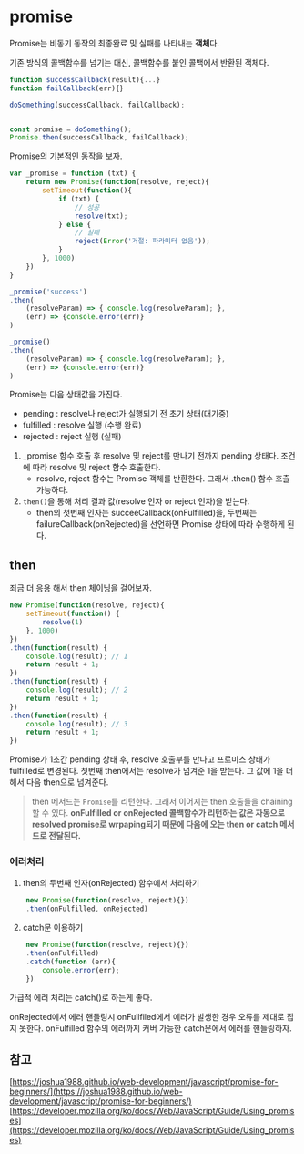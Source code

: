 # promise

Promise는 비동기 동작의 최종완료 및 실패를 나타내는 **객체**다.

기존 방식의 콜백함수를 넘기는 대신, 콜백함수를 붙인 콜백에서 반환된 객체다.

```javascript
function successCallback(result){...}
function failCallback(err){}

doSomething(successCallback, failCallback);


const promise = doSomething();
Promise.then(successCallback, failCallback);
```

Promise의 기본적인 동작을 보자.

```javascript
var _promise = function (txt) {
    return new Promise(function(resolve, reject){
        setTimeout(function(){
            if (txt) {
                // 성공
                resolve(txt);
            } else {
                // 실패
                reject(Error('거절: 파라미터 없음'));
            }
        }, 1000)
    }) 
}

_promise('success')
.then(
    (resolveParam) => { console.log(resolveParam); },
    (err) => {console.error(err)}
)

_promise()
.then(
    (resolveParam) => { console.log(resolveParam); },
    (err) => {console.error(err)}
)
```

Promise는 다음 상태값을 가진다.

- pending : resolve나 reject가 실행되기 전 초기 상태(대기중)
- fulfilled : resolve 실행 (수행 완료)
- rejected : reject 실행 (실패)

1. _promise 함수 호출 후 resolve 및 reject를 만나기 전까지 pending 상태다. 조건에 따라 resolve 및 reject 함수 호출한다. 
    - resolve, reject 함수는 Promise 객체를 반환한다. 그래서 .then() 함수 호출가능하다.
1. `then()`을 통해 처리 결과 값(resolve 인자 or reject 인자)을 받는다.
    - then의 첫번째 인자는 succeeCallback(onFulfilled)을, 두번째는 failureCallback(onRejected)을 선언하면 Promise 상태에 따라 수행하게 된다.

## then

죄금 더 응용 해서 then 체이닝을 걸어보자.

```javascript
new Promise(function(resolve, reject){
    setTimeout(function() {
        resolve(1)
    }, 1000)
})
.then(function(result) {
    console.log(result); // 1
    return result + 1; 
})
.then(function(result) {
    console.log(result); // 2
    return result + 1;
})
.then(function(result) {
    console.log(result); // 3
    return result + 1;
})
```

Promise가 1초간 pending 상태 후, resolve 호출부를 만나고 프로미스 상태가 fulfilled로 변경된다. 첫번째 then에서는 resolve가 넘겨준 1을 받는다. 그 값에 1을 더해서 다음 then으로 넘겨준다.

> then 메서드는 `Promise`를 리턴한다. 그래서 이어지는 then 호출들을 chaining할 수 있다. **onFulfilled or onRejected 콜백함수가 리턴하는 값은 자동으로 resolved promise로 wrpaping되기 때문에 다음에 오는 then or catch 메서드로 전달된다.**


### 에러처리

1. then의 두번째 인자(onRejected) 함수에서 처리하기

```javascript
    new Promise(function(resolve, reject){})
    .then(onFulfilled, onRejected)
```

2. catch문 이용하기
```javascript
    new Promise(function(resolve, reject){})
    .then(onFulfilled)
    .catch(function (err){
        console.error(err);
    })
```

가급적 에러 처리는 catch()로 하는게 좋다.

onRejected에서 에러 핸들링시 onFullfiled에서 에러가 발생한 경우 오류를 제대로 잡지 못한다. onFulfilled 함수의 에러까지 커버 가능한 catch문에서 에러를 핸들링하자.


## 참고

[https://joshua1988.github.io/web-development/javascript/promise-for-beginners/](https://joshua1988.github.io/web-development/javascript/promise-for-beginners/)
[https://developer.mozilla.org/ko/docs/Web/JavaScript/Guide/Using_promises](https://developer.mozilla.org/ko/docs/Web/JavaScript/Guide/Using_promises)